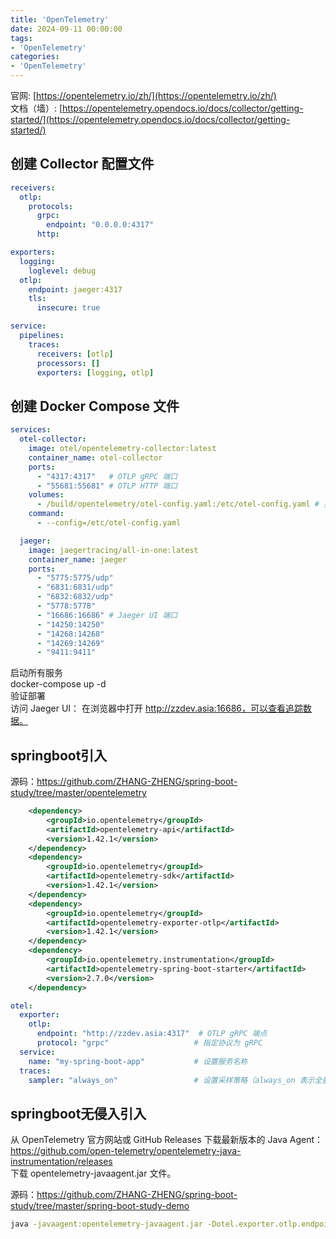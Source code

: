 ```yaml
---
title: 'OpenTelemetry'
date: 2024-09-11 00:00:00
tags:
- 'OpenTelemetry'
categories:
- 'OpenTelemetry'
---
```

官网: [https://opentelemetry.io/zh/](https://opentelemetry.io/zh/)  
文档（墙）: [https://opentelemetry.opendocs.io/docs/collector/getting-started/](https://opentelemetry.opendocs.io/docs/collector/getting-started/)  

## 创建 Collector 配置文件

```yaml
receivers:
  otlp:
    protocols:
      grpc:
        endpoint: "0.0.0.0:4317"
      http:

exporters:
  logging:
    loglevel: debug
  otlp:
    endpoint: jaeger:4317
    tls:
      insecure: true

service:
  pipelines:
    traces:
      receivers: [otlp]
      processors: []
      exporters: [logging, otlp]

```

## 创建 Docker Compose 文件

```yaml
services:
  otel-collector:
    image: otel/opentelemetry-collector:latest
    container_name: otel-collector
    ports:
      - "4317:4317"   # OTLP gRPC 端口
      - "55681:55681" # OTLP HTTP 端口
    volumes:
      - /build/opentelemetry/otel-config.yaml:/etc/otel-config.yaml # 挂载配置文件
    command:
      - --config=/etc/otel-config.yaml

  jaeger:
    image: jaegertracing/all-in-one:latest
    container_name: jaeger
    ports:
      - "5775:5775/udp"
      - "6831:6831/udp"
      - "6832:6832/udp"
      - "5778:5778"
      - "16686:16686" # Jaeger UI 端口
      - "14250:14250"
      - "14268:14268"
      - "14269:14269"
      - "9411:9411"

```

启动所有服务  
docker-compose up -d  
验证部署  
访问 Jaeger UI： 在浏览器中打开 http://zzdev.asia:16686，可以查看追踪数据。

## springboot引入

源码：https://github.com/ZHANG-ZHENG/spring-boot-study/tree/master/opentelemetry  

```xml
    <dependency>
        <groupId>io.opentelemetry</groupId>
        <artifactId>opentelemetry-api</artifactId>
        <version>1.42.1</version>
    </dependency>
    <dependency>
        <groupId>io.opentelemetry</groupId>
        <artifactId>opentelemetry-sdk</artifactId>
        <version>1.42.1</version>
    </dependency>
    <dependency>
        <groupId>io.opentelemetry</groupId>
        <artifactId>opentelemetry-exporter-otlp</artifactId>
        <version>1.42.1</version>
    </dependency>
    <dependency>
        <groupId>io.opentelemetry.instrumentation</groupId>
        <artifactId>opentelemetry-spring-boot-starter</artifactId>
        <version>2.7.0</version>
    </dependency>

```

```yaml
otel:
  exporter:
    otlp:
      endpoint: "http://zzdev.asia:4317"  # OTLP gRPC 端点
      protocol: "grpc"                   # 指定协议为 gRPC
  service:
    name: "my-spring-boot-app"           # 设置服务名称
  traces:
    sampler: "always_on"                 # 设置采样策略（always_on 表示全量采样）

```

## springboot无侵入引入

从 OpenTelemetry 官方网站或 GitHub Releases 下载最新版本的 Java Agent：  
https://github.com/open-telemetry/opentelemetry-java-instrumentation/releases  
下载 opentelemetry-javaagent.jar 文件。  

源码：https://github.com/ZHANG-ZHENG/spring-boot-study/tree/master/spring-boot-study-demo  

```bash
java -javaagent:opentelemetry-javaagent.jar -Dotel.exporter.otlp.endpoint=http://zzdev.asia:4317 -Dotel.exporter.otlp.protocol=grpc -Dotel.service.name=springboot-demo-service -jar demo-1.0.0.jar

```
